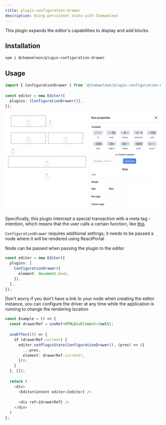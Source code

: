 ```yaml
---
title: plugin-configuration-drawer
description: Using persistent state with Chamaeleon
---
```


This plugin expands the editor's capabilities to display and add blocks.

## Installation

```sh
npm i @chamaeleon/plugin-configuration-drawer
```

## Usage

```ts
import { ConfigurationDrawer } from '@chamaeleon/plugin-configuration-drawer';

const editor = new Editor({
  plugins: [ConfigurationDrawer()],
});
```

![configuration drawer example](../../../assets/configuration-drawer-demo.png)

Specifically, this plugin intercept a special transaction with a meta tag - intention, which means that the user calls a certain function, like <a href="https://github.com/lFandoriNl/chamaeleon/blob/master/packages/plugin-configuration-drawer/src/configuration-drawer.tsx#L32" target="_blank">this</a>

`ConfigurationDrawer` requires additional settings; it needs to be passed a node where it will be rendered using ReactPortal

Node can be passed when passing the plugin to the editor

```ts
const editor = new Editor({
  plugins: [
    ConfigurationDrawer({
      element: document.body,
    }),
  ],
});
```

Don't worry if you don't have a link to your node when creating the editor instance, you can configure the driver at any time while the application is running to change the rendering location

```ts
const Example = () => {
  const drawerRef = useRef<HTMLDivElement>(null);

  useEffect(() => {
    if (drawerRef.current) {
      editor.setPluginState(ConfigurationDrawer(), (prev) => ({
        ...prev,
        element: drawerRef.current!,
      }));
    }
  }, []);

  return (
    <div>
      <EditorContent editor={editor} />

      <div ref={drawerRef} />
    </div>
  )
};
```
